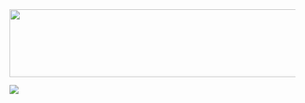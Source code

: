
<a href="https://www.gitanimals.org/en_US?utm_medium=image&utm_source=yujini-kim&utm_content=line">
  <img
    src="https://render.gitanimals.org/lines/yujini-kim?pet-id=686170724845307723"
    width="600"
    height="120"
  />
</a>

<a href="https://github.com/seondal"><img src="https://hits.seeyoufarm.com/api/count/incr/badge.svg?url=https%3A%2F%2Fgithub.com%2Fseondal&count_bg=%23000000&title_bg=%23000000&icon=github.svg&icon_color=%23E7E7E7&title=GitHub&edge_flat=false)"/></a>
